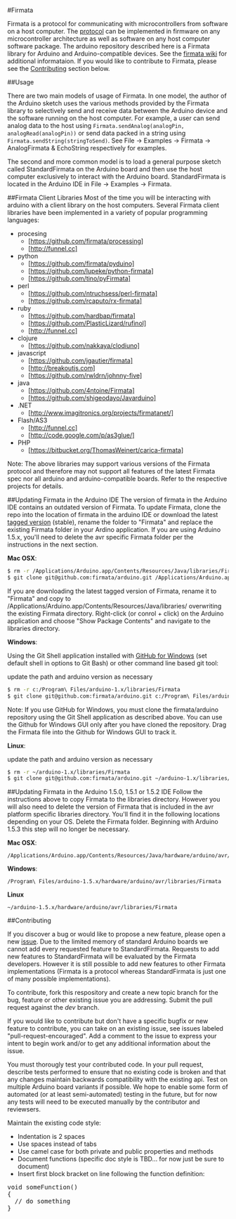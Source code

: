 #Firmata

Firmata is a protocol for communicating with microcontrollers from software on a host computer. The [protocol](http://firmata.org/wiki/Protocol) can be implemented in firmware on any microcontroller architecture as well as software on any host computer software package. The arduino repository described here is a Firmata library for Arduino and Arduino-compatible devices. See the [firmata wiki](http://firmata.org/wiki/Main_Page) for additional informataion. If you would like to contribute to Firmata, please see the [Contributing](#contributing) section below.

##Usage

There are two main models of usage of Firmata. In one model, the author of the Arduino sketch uses the various methods provided by the Firmata library to selectively send and receive data between the Arduino device and the software running on the host computer. For example, a user can send analog data to the host using ``` Firmata.sendAnalog(analogPin, analogRead(analogPin)) ``` or send data packed in a string using ``` Firmata.sendString(stringToSend) ```. See File -> Examples -> Firmata -> AnalogFirmata & EchoString respectively for examples.

The second and more common model is to load a general purpose sketch called StandardFirmata on the Arduino board and then use the host computer exclusively to interact with the Arduino board. StandardFirmata is located in the Arduino IDE in File -> Examples -> Firmata.

##Firmata Client Libraries
Most of the time you will be interacting with arduino with a client library on the host computers. Several Firmata client libraries have been implemented in a variety of popular programming languages:

* procesing
  * [https://github.com/firmata/processing]
  * [http://funnel.cc]
* python
  * [https://github.com/firmata/pyduino]
  * [https://github.com/lupeke/python-firmata]
  * [https://github.com/tino/pyFirmata]
* perl
  * [https://github.com/ntruchsess/perl-firmata]
  * [https://github.com/rcaputo/rx-firmata]
* ruby 
  * [https://github.com/hardbap/firmata]
  * [https://github.com/PlasticLizard/rufinol]
  * [http://funnel.cc]
* clojure
  * [https://github.com/nakkaya/clodiuno]
* javascript 
  * [https://github.com/jgautier/firmata]
  * [http://breakoutjs.com]
  * [https://github.com/rwldrn/johnny-five]
* java 
  * [https://github.com/4ntoine/Firmata]
  * [https://github.com/shigeodayo/Javarduino]
* .NET
  * [http://www.imagitronics.org/projects/firmatanet/]
* Flash/AS3
  * [http://funnel.cc]
  * [http://code.google.com/p/as3glue/]
* PHP
  * [https://bitbucket.org/ThomasWeinert/carica-firmata]

Note: The above libraries may support various versions of the Firmata protocol and therefore may not support all features of the latest Firmata spec nor all arduino and arduino-compatible boards. Refer to the respective projects for details.

##Updating Firmata in the Arduino IDE
The version of firmata in the Arduino IDE contains an outdated version of Firmata. To update Firmata, clone the repo into the location of firmata in the arduino IDE or download the latest [tagged version](https://github.com/firmata/arduino/tags) (stable), rename the folder to "Firmata" and replace the existing Firmata folder in your Ardino application. If you are using Arduino 1.5.x, you'll need to delete the avr specific Firmata folder per the instructions in the next section.

**Mac OSX**:

```bash
$ rm -r /Applications/Arduino.app/Contents/Resources/Java/libraries/Firmata
$ git clone git@github.com:firmata/arduino.git /Applications/Arduino.app/Contents/Resources/Java/libraries/Firmata
```

If you are downloading the latest tagged version of Firmata, rename it to "Firmata" and copy to /Applications/Arduino.app/Contents/Resources/Java/libraries/ overwriting the existing Firmata directory. Right-click (or conrol + click) on the Arduino application and choose "Show Package Contents" and navigate to the libraries directory.

**Windows**:

Using the Git Shell application installed with [GitHub for Windows](http://windows.github.com/) (set default shell in options to Git Bash) or other command line based git tool:

update the path and arduino version as necessary
```bash
$ rm -r c:/Program\ Files/arduino-1.x/libraries/Firmata
$ git clone git@github.com:firmata/arduino.git c:/Program\ Files/arduino-1.x/libraries/Firmata
```

Note: If you use GitHub for Windows, you must clone the firmata/arduino repository using the Git Shell application as described above. You can use the Github for Windows GUI only after you have cloned the repository. Drag the Firmata file into the Github for Windows GUI to track it.

**Linux**:

update the path and arduino version as necessary
```bash
$ rm -r ~/arduino-1.x/libraries/Firmata
$ git clone git@github.com:firmata/arduino.git ~/arduino-1.x/libraries/Firmata
```

##Updating Firmata in the Arduino 1.5.0, 1.5.1 or 1.5.2 IDE
Follow the instructions above to copy Firmata to the libraries directory. However
you will also need to delete the version of Firmata that is included in the avr
platform specific libraries directory. You'll find it in the following locations
depending on your OS. Delete the Firmata folder. Beginning with Arduino 1.5.3 this
step will no longer be necessary.

**Mac OSX**:
```
/Applications/Arduino.app/Contents/Resources/Java/hardware/arduino/avr/libraries/Firmata
```

**Windows**:
```
/Program\ Files/arduino-1.5.x/hardware/arduino/avr/libraries/Firmata
```

**Linux**
```
~/arduino-1.5.x/hardware/arduino/avr/libraries/Firmata
```

<a name="contributing" />
##Contributing

If you discover a bug or would like to propose a new feature, please open a new [issue](https://github.com/firmata/arduino/issues?sort=created&state=open). Due to the limited memory of standard Arduino boards we cannot add every requested feature to StandardFirmata. Requests to add new features to StandardFirmata will be evaluated by the Firmata developers. However it is still possible to add new features to other Firmata implementations (Firmata is a protocol whereas StandardFirmata is just one of many possible implementations).

To contribute, fork this respository and create a new topic branch for the bug, feature or other existing issue you are addressing. Submit the pull request against the *dev* branch.

If you would like to contribute but don't have a specific bugfix or new feature to contribute, you can take on an existing issue, see issues labeled "pull-request-encouraged". Add a comment to the issue to express your intent to begin work and/or to get any additional information about the issue.

You must thorougly test your contributed code. In your pull request, describe tests performed to ensure that no existing code is broken and that any changes maintain backwards compatibility with the existing api. Test on multiple Arduino board variants if possible. We hope to enable some form of automated (or at least semi-automated) testing in the future, but for now any tests will need to be executed manually by the contributor and reviewsers.

Maintain the existing code style:

- Indentation is 2 spaces
- Use spaces instead of tabs
- Use camel case for both private and public properties and methods
- Document functions (specific doc style is TBD... for now just be sure to document)
- Insert first block bracket on line following the function definition:

<pre>void someFunction()
{
  // do something
}
</pre>
